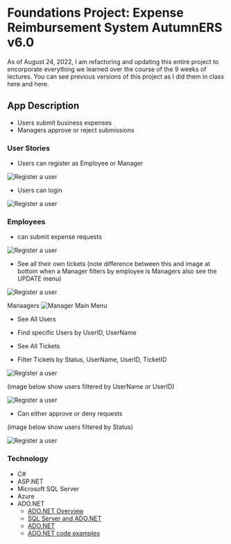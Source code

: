# Foundations Project: Expense Reimbursement System AutumnERS v6.0

As of August 24, 2022, I am refactoring and updating this entire project to encorporate everything we learned over the course of the 9 weeks of lectures. You can see previous versions of this project as I did them in class here and here.

## App Description

- Users submit business expenses
- Managers approve or reject submissions

### User Stories

- Users can register as Employee or Manager

![Register a user](imgs/Register.jpg)

- Users can login

![Register a user](imgs/LogIn.jpg)

### Employees

- can submit expense requests

![Register a user](imgs/Main-Employee.jpg)

- See all their own tickets (note difference between this and image at bottom when a Manager filters by employee is Managers also see the UPDATE menu)

![Register a user](imgs/All-MY-Tickets.jpg)

Manaagers
![Manager Main Menu](imgs/Main-Manager.jpg)

- See All Users
- Find specific Users by UserID, UserName
- See All Tickets

- Filter Tickets by Status, UserName, UserID, TicketID 

![Register a user](imgs/FILTER-Tickets.jpg)

(image below show users filtered by UserName or UserID)

![Register a user](imgs/tickets-by-User.jpg)

- Can either approve or deny requests 

(image below show users filtered by Status)

![Register a user](imgs/tickets-by-Status.jpg)

### Technology

- C#
- ASP.NET
- Microsoft SQL Server
- Azure
- ADO.NET
  - [ADO.NET Overview](https://docs.microsoft.com/en-us/dotnet/framework/data/adonet/ado-net-overview)
  - [SQL Server and ADO.NET](https://docs.microsoft.com/en-us/dotnet/framework/data/adonet/sql/)
  - [ADO.NET](https://docs.microsoft.com/en-us/dotnet/framework/data/adonet/)
  - [ADO.NET code examples](https://docs.microsoft.com/en-us/dotnet/framework/data/adonet/ado-net-code-examples#sqlclient)